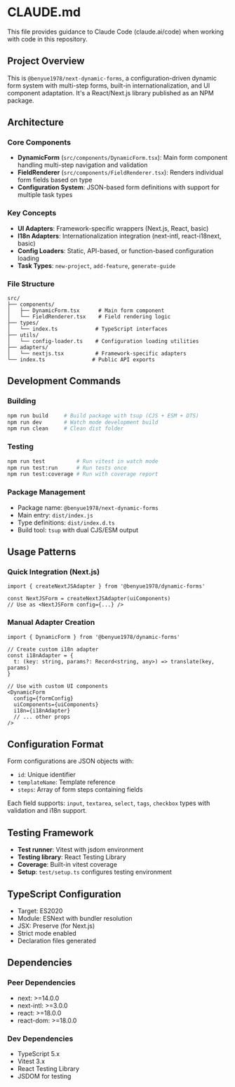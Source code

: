 # CLAUDE.md

This file provides guidance to Claude Code (claude.ai/code) when working with code in this repository.

## Project Overview

This is `@benyue1978/next-dynamic-forms`, a configuration-driven dynamic form system with multi-step forms, built-in internationalization, and UI component adaptation. It's a React/Next.js library published as an NPM package.

## Architecture

### Core Components

- **DynamicForm** (`src/components/DynamicForm.tsx`): Main form component handling multi-step navigation and validation
- **FieldRenderer** (`src/components/FieldRenderer.tsx`): Renders individual form fields based on type
- **Configuration System**: JSON-based form definitions with support for multiple task types

### Key Concepts

- **UI Adapters**: Framework-specific wrappers (Next.js, React, basic)
- **I18n Adapters**: Internationalization integration (next-intl, react-i18next, basic)
- **Config Loaders**: Static, API-based, or function-based configuration loading
- **Task Types**: `new-project`, `add-feature`, `generate-guide`

### File Structure

```text
src/
├── components/
│   ├── DynamicForm.tsx      # Main form component
│   └── FieldRenderer.tsx    # Field rendering logic
├── types/
│   └── index.ts            # TypeScript interfaces
├── utils/
│   └── config-loader.ts    # Configuration loading utilities
├── adapters/
│   └── nextjs.tsx          # Framework-specific adapters
└── index.ts               # Public API exports
```

## Development Commands

### Building

```bash
npm run build     # Build package with tsup (CJS + ESM + DTS)
npm run dev       # Watch mode development build
npm run clean     # Clean dist folder
```

### Testing

```bash
npm run test          # Run vitest in watch mode
npm run test:run      # Run tests once
npm run test:coverage # Run with coverage report
```

### Package Management

- Package name: `@benyue1978/next-dynamic-forms`
- Main entry: `dist/index.js`
- Type definitions: `dist/index.d.ts`
- Build tool: `tsup` with dual CJS/ESM output

## Usage Patterns

### Quick Integration (Next.js)

```tsx
import { createNextJSAdapter } from '@benyue1978/dynamic-forms'

const NextJSForm = createNextJSAdapter(uiComponents)
// Use as <NextJSForm config={...} />
```

### Manual Adapter Creation

```tsx
import { DynamicForm } from '@benyue1978/dynamic-forms'

// Create custom i18n adapter
const i18nAdapter = {
  t: (key: string, params?: Record<string, any>) => translate(key, params)
}

// Use with custom UI components
<DynamicForm
  config={formConfig}
  uiComponents={uiComponents}
  i18n={i18nAdapter}
  // ... other props
/>
```

## Configuration Format

Form configurations are JSON objects with:

- `id`: Unique identifier
- `templateName`: Template reference
- `steps`: Array of form steps containing fields

Each field supports: `input`, `textarea`, `select`, `tags`, `checkbox` types with validation and i18n support.

## Testing Framework

- **Test runner**: Vitest with jsdom environment
- **Testing library**: React Testing Library
- **Coverage**: Built-in vitest coverage
- **Setup**: `test/setup.ts` configures testing environment

## TypeScript Configuration

- Target: ES2020
- Module: ESNext with bundler resolution
- JSX: Preserve (for Next.js)
- Strict mode enabled
- Declaration files generated

## Dependencies

### Peer Dependencies

- next: >=14.0.0
- next-intl: >=3.0.0  
- react: >=18.0.0
- react-dom: >=18.0.0

### Dev Dependencies

- TypeScript 5.x
- Vitest 3.x
- React Testing Library
- JSDOM for testing

